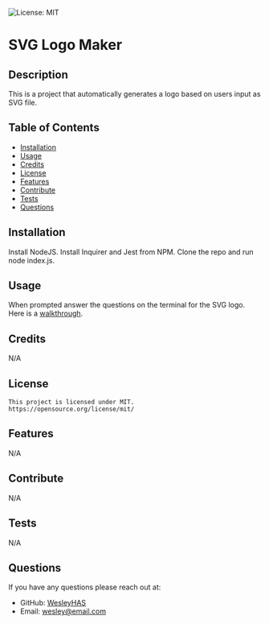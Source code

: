 ![License: MIT](https://img.shields.io/badge/License-MIT-yellow.svg)

# SVG Logo Maker

## Description

This is a project that automatically generates a logo based on users input as SVG file.

## Table of Contents

- [Installation](#installation)
- [Usage](#usage)
- [Credits](#credits)
- [License](#license)
- [Features](#features)
- [Contribute](#contribute)
- [Tests](#tests)
- [Questions](#questions)

## Installation

Install NodeJS. Install Inquirer and Jest from NPM. Clone the repo and run node index.js.

## Usage

When prompted answer the questions on the terminal for the SVG logo. Here is a [walkthrough](https://drive.google.com/file/d/1xSOrd4iyv66l3cjtJ5c7oFF0EtRSaocH/view).

## Credits

N/A

## License

    This project is licensed under MIT.
    https://opensource.org/license/mit/

## Features

N/A

## Contribute

N/A

## Tests

N/A

## Questions

If you have any questions please reach out at:

- GitHub: [WesleyHAS](https://github.com/WesleyHAS)
- Email: [wesley@email.com](mailto:wesley@email.com)
